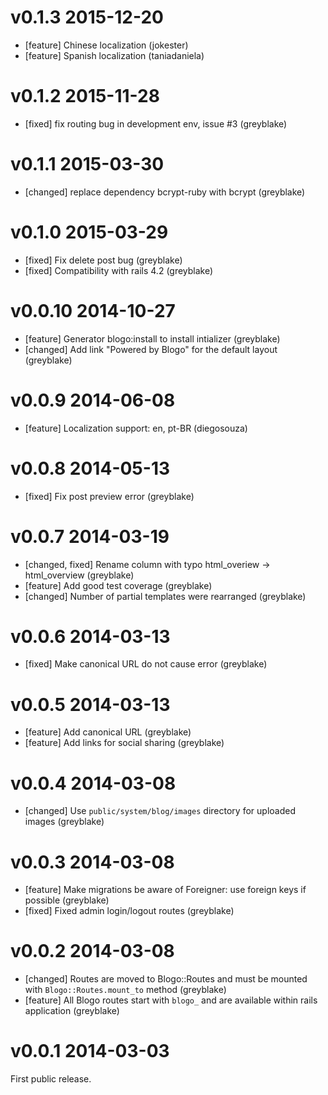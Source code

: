 # v0.1.3 2015-12-20

* [feature] Chinese localization (jokester)
* [feature] Spanish localization (taniadaniela)

# v0.1.2 2015-11-28

* [fixed] fix routing bug in development env, issue #3 (greyblake)

# v0.1.1 2015-03-30

* [changed] replace dependency bcrypt-ruby with bcrypt (greyblake)

# v0.1.0 2015-03-29

* [fixed] Fix delete post bug (greyblake)
* [fixed] Compatibility with rails 4.2 (greyblake)

# v0.0.10 2014-10-27

* [feature] Generator blogo:install to install intializer (greyblake)
* [changed] Add link "Powered by Blogo" for the default layout (greyblake)

# v0.0.9 2014-06-08

* [feature] Localization support: en, pt-BR (diegosouza)

# v0.0.8 2014-05-13

* [fixed] Fix post preview error (greyblake)

# v0.0.7 2014-03-19

* [changed, fixed] Rename column with typo html_overiew -> html_overview (greyblake)
* [feature] Add good test coverage (greyblake)
* [changed] Number of partial templates were rearranged (greyblake)

# v0.0.6 2014-03-13

* [fixed] Make canonical URL do not cause error (greyblake)

# v0.0.5 2014-03-13

* [feature] Add canonical URL (greyblake)
* [feature] Add links for social sharing (greyblake)

# v0.0.4 2014-03-08

* [changed] Use `public/system/blog/images` directory for uploaded images (greyblake)

# v0.0.3 2014-03-08

* [feature] Make migrations be aware of Foreigner: use foreign keys if possible (greyblake)
* [fixed] Fixed admin login/logout routes (greyblake)


# v0.0.2 2014-03-08

* [changed] Routes are moved to Blogo::Routes and must be mounted with `Blogo::Routes.mount_to` method (greyblake)
* [feature] All Blogo routes start with `blogo_` and are available within rails application (greyblake)


# v0.0.1 2014-03-03

First public release.
